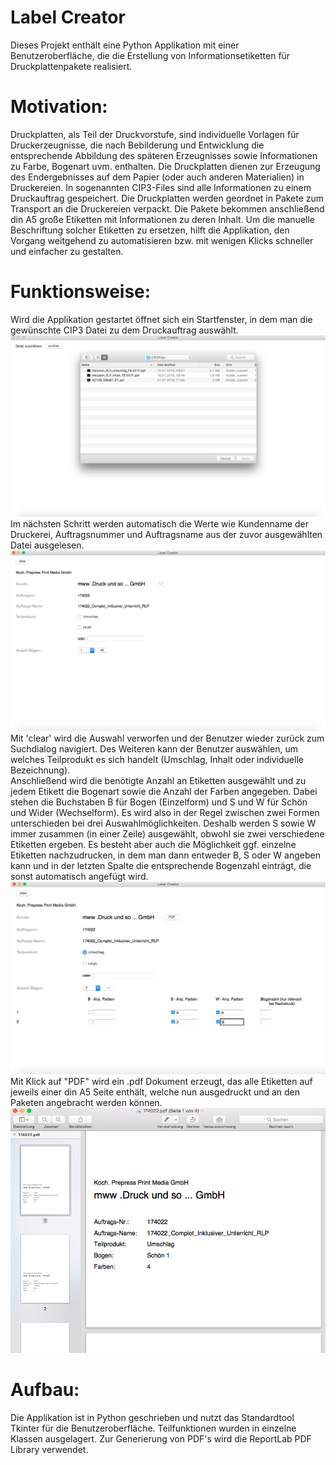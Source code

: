 # Label Creator

Dieses Projekt enthält eine Python Applikation mit einer Benutzeroberfläche, die die Erstellung von Informationsetiketten für Druckplattenpakete realisiert. 


# Motivation:
Druckplatten, als Teil der Druckvorstufe, sind individuelle Vorlagen für Druckerzeugnisse, die nach Bebilderung und Entwicklung die entsprechende Abbildung des späteren Erzeugnisses sowie Informationen zu Farbe, Bogenart uvm. enthalten. Die Druckplatten dienen zur Erzeugung des Endergebnisses auf dem Papier (oder auch anderen Materialien) in Druckereien. In sogenannten CIP3-Files sind alle Informationen zu einem Druckauftrag gespeichert. Die Druckplatten werden geordnet in Pakete zum Transport an die Druckereien verpackt.
Die Pakete bekommen anschließend din A5 große Etiketten mit Informationen zu deren Inhalt. Um die manuelle Beschriftung solcher Etiketten zu ersetzen, hilft die Applikation, den Vorgang weitgehend zu automatisieren bzw. mit wenigen Klicks schneller und einfacher zu gestalten.

# Funktionsweise:
Wird die Applikation gestartet öffnet sich ein Startfenster, in dem man die gewünschte CIP3 Datei zu dem Druckauftrag auswählt. 
![alt text](https://raw.githubusercontent.com/johannakch/labelCreator/editing/suchdialog2.png)
Im nächsten Schritt werden automatisch die Werte wie Kundenname der Druckerei, Auftragsnummer und Auftragsname aus der zuvor ausgewählten Datei ausgelesen.
![alt text](https://raw.githubusercontent.com/johannakch/labelCreator/editing/app1.png)
Mit 'clear' wird die Auswahl verworfen und der Benutzer wieder zurück zum Suchdialog navigiert. Des Weiteren kann der Benutzer auswählen, um welches Teilprodukt es sich handelt (Umschlag, Inhalt oder individuelle Bezeichnung).  
Anschließend wird die benötigte Anzahl an Etiketten ausgewählt und zu jedem Etikett die Bogenart sowie die Anzahl der Farben angegeben. Dabei stehen die Buchstaben B für Bogen (Einzelform) und S und W für Schön und Wider (Wechselform). Es wird also in der Regel zwischen zwei Formen unterschieden bei drei Auswahlmöglichkeiten. Deshalb werden S sowie W immer zusammen (in einer Zeile) ausgewählt, obwohl sie zwei verschiedene Etiketten ergeben. Es besteht aber auch die Möglichkeit ggf. einzelne Etiketten nachzudrucken, in dem man dann entweder B, S oder W angeben kann und in der letzten Spalte die entsprechende Bogenzahl einträgt, die sonst automatisch angefügt wird.
![alt text](https://raw.githubusercontent.com/johannakch/labelCreator/editing/app3.png)
Mit Klick auf "PDF" wird ein .pdf Dokument erzeugt, das alle Etiketten auf jeweils einer din A5 Seite enthält, welche nun ausgedruckt und an den Paketen angebracht werden können.
![alt text](https://raw.githubusercontent.com/johannakch/labelCreator/editing/app4.png)

# Aufbau:
Die Applikation ist in Python geschrieben und nutzt das Standardtool Tkinter für die Benutzeroberfläche. Teilfunktionen wurden in einzelne Klassen ausgelagert. Zur Generierung von PDF's wird die ReportLab PDF Library verwendet.
